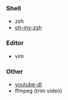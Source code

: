### Shell
- zsh
- [oh-my-zsh](https://github.com/ohmyzsh/ohmyzsh)

### Editor
- vim

### Other
* [youtube-dl](https://github.com/ytdl-org/youtube-dl/blob/master/README.md#read)
* ffmpeg (trim video)
